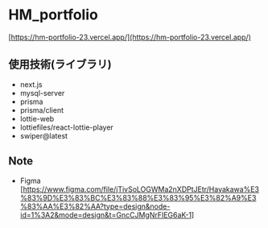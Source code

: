 # HM_portfolio

[https://hm-portfolio-23.vercel.app/](https://hm-portfolio-23.vercel.app/)

## 使用技術(ライブラリ)

- next.js
- mysql-server
- prisma
- prisma/client
- lottie-web
- lottiefiles/react-lottie-player
- swiper@latest

## Note

- Figma
  [https://www.figma.com/file/jTivSoLOGWMa2nXDPtJEtr/Hayakawa%E3%83%9D%E3%83%BC%E3%83%88%E3%83%95%E3%82%A9%E3%83%AA%E3%82%AA?type=design&node-id=1%3A2&mode=design&t=GncCJMgNrFIEG6aK-1]
